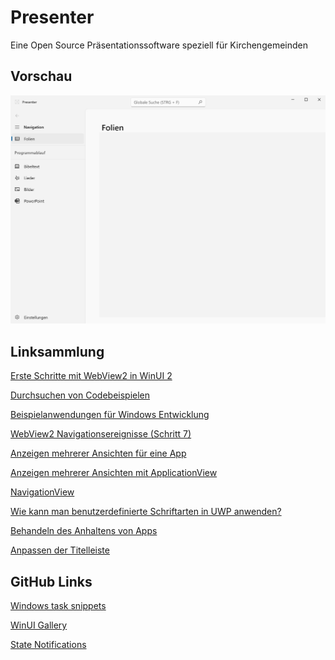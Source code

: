 # Presenter
Eine Open Source Präsentationssoftware speziell für Kirchengemeinden

## Vorschau
<img alt="Presenter Anwendung" src="https://github.com/cubekon/Presenter/blob/main/images/presenter.jpg?raw=true" width="720">

## Linksammlung
[Erste Schritte mit WebView2 in WinUI 2](https://docs.microsoft.com/de-de/microsoft-edge/webview2/get-started/winui2)

[Durchsuchen von Codebeispielen](https://docs.microsoft.com/de-DE/samples/browse/)

[Beispielanwendungen für Windows Entwicklung](https://docs.microsoft.com/de-de/windows/apps/get-started/samples)

[WebView2 Navigationsereignisse (Schritt 7)](https://docs.microsoft.com/de-de/microsoft-edge/webview2/get-started/winui)

[Anzeigen mehrerer Ansichten für eine App](https://docs.microsoft.com/de-de/windows/apps/design/layout/show-multiple-views)

[Anzeigen mehrerer Ansichten mit ApplicationView](https://docs.microsoft.com/de-de/windows/apps/design/layout/application-view)

[NavigationView](https://docs.microsoft.com/de-de/windows/apps/design/controls/navigationview)

[Wie kann man benutzerdefinierte Schriftarten in UWP anwenden?](https://stackoverflow.com/questions/23971356/how-to-use-a-custom-font-with-windows-universal-app)

[Behandeln des Anhaltens von Apps](https://docs.microsoft.com/de-de/windows/uwp/launch-resume/suspend-an-app)

[Anpassen der Titelleiste](https://docs.microsoft.com/de-de/windows/apps/develop/title-bar)


## GitHub Links
[Windows task snippets](https://github.com/Microsoft/Windows-task-snippets)

[WinUI Gallery](https://github.com/microsoft/WinUI-Gallery)

[State Notifications](https://github.com/microsoft/WindowsAppSDK-Samples/blob/main/Samples/AppLifecycle/StateNotifications/cs-winui-packaged/CsWinUiDesktopState/CsWinUiDesktopState/MainWindow.xaml.cs)